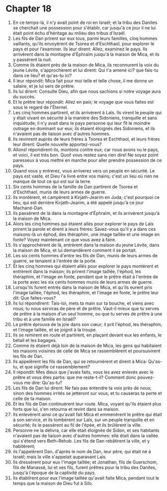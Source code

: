 # Chapter 18

1. En ce temps-là, il n'y avait point de roi en Israël; et la tribu des Danites se cherchait une possession pour s'établir, car jusqu'à ce jour il ne lui était point échu d'héritage au milieu des tribus d'Israël.
2. Les fils de Dan prirent sur eux tous, parmi leurs familles, cinq hommes vaillants, qu'ils envoyèrent de Tsorea et d'Eschthaol, pour explorer le pays et pour l'examiner. Ils leur dirent: Allez, examinez le pays. Ils arrivèrent dans la montagne d'Éphraïm jusqu'à la maison de Mica, et ils y passèrent la nuit.
3. Comme ils étaient près de la maison de Mica, ils reconnurent la voix du jeune Lévite, s'approchèrent et lui dirent: Qui t'a amené ici? que fais-tu dans ce lieu? et qu'as-tu ici?
4. Il leur répondit: Mica fait pour moi telle et telle chose, il me donne un salaire, et je lui sers de prêtre.
5. Ils lui dirent: Consulte Dieu, afin que nous sachions si notre voyage aura du succès.
6. Et le prêtre leur répondit: Allez en paix; le voyage que vous faites est sous le regard de l'Éternel.
7. Les cinq hommes partirent, et ils arrivèrent à Laïs. Ils virent le peuple qui y était vivant en sécurité à la manière des Sidoniens, tranquille et sans inquiétude; il n'y avait dans le pays personne qui leur fît le moindre outrage en dominant sur eux; ils étaient éloignés des Sidoniens, et ils n'avaient pas de liaison avec d'autres hommes.
8. Ils revinrent auprès de leurs frères à Tsorea et Eschthaol, et leurs frères leur dirent: Quelle nouvelle apportez-vous?
9. Allons! répondirent-ils, montons contre eux; car nous avons vu le pays, et voici, il est très bon. Quoi! vous restez sans rien dire! Ne soyez point paresseux à vous mettre en marche pour aller prendre possession de ce pays.
10. Quand vous y entrerez, vous arriverez vers un peuple en sécurité. Le pays est vaste, et Dieu l'a livré entre vos mains; c'est un lieu où rien ne manque de tout ce qui est sur la terre.
11. Six cents hommes de la famille de Dan partirent de Tsorea et d'Eschthaol, munis de leurs armes de guerre.
12. Ils montèrent, et campèrent à Kirjath-Jearim en Juda; c'est pourquoi ce lieu, qui est derrière Kirjath-Jearim, a été appelé jusqu'à ce jour Machané-Dan.
13. Ils passèrent de là dans la montagne d'Éphraïm, et ils arrivèrent jusqu'à la maison de Mica.
14. Alors les cinq hommes qui étaient allés pour explorer le pays de Laïs prirent la parole et dirent à leurs frères: Savez-vous qu'il y a dans ces maisons-là un éphod, des théraphim, une image taillée et une image en fonte? Voyez maintenant ce que vous avez à faire.
15. Ils s'approchèrent de là, entrèrent dans la maison du jeune Lévite, dans la maison de Mica, et lui demandèrent comment il se portait.
16. Les six cents hommes d'entre les fils de Dan, munis de leurs armes de guerre, se tenaient à l'entrée de la porte.
17. Et les cinq hommes qui étaient allés pour explorer le pays montèrent et entrèrent dans la maison; ils prirent l'image taillée, l'éphod, les théraphim, et l'image en fonte, pendant que le prêtre était à l'entrée de la porte avec les six cents hommes munis de leurs armes de guerre.
18. Lorsqu'ils furent entrés dans la maison de Mica, et qu'ils eurent pris l'image taillée, l'éphod, les théraphim, et l'image en fonte, le prêtre leur dit: Que faites-vous?
19. Ils lui répondirent: Tais-toi, mets ta main sur ta bouche, et viens avec nous; tu nous serviras de père et de prêtre. Vaut-il mieux que tu serves de prêtre à la maison d'un seul homme, ou que tu serves de prêtre à une tribu et à une famille en Israël?
20. Le prêtre éprouva de la joie dans son cœur; il prit l'éphod, les théraphim, et l'image taillée, et se joignit à la troupe.
21. Ils se remirent en route et partirent, en plaçant devant eux les enfants, le bétail et les bagages.
22. Comme ils étaient déjà loin de la maison de Mica, les gens qui habitaient les maisons voisines de celle de Mica se rassemblèrent et poursuivirent les fils de Dan.
23. Ils appelèrent les fils de Dan, qui se retournèrent et dirent à Mica: Qu'as-tu, et que signifie ce rassemblement?
24. Il répondit: Mes dieux que j'avais faits, vous les avez enlevés avec le prêtre et vous êtes partis: que me reste-t-il? Comment donc pouvez-vous me dire: Qu'as-tu?
25. Les fils de Dan lui dirent: Ne fais pas entendre ta voix près de nous; sinon des hommes irrités se jetteront sur vous, et tu causeras ta perte et celle de ta maison.
26. Et les fils de Dan continuèrent leur route. Mica, voyant qu'ils étaient plus forts que lui, s'en retourna et revint dans sa maison.
27. Ils enlevèrent ainsi ce qu'avait fait Mica et emmenèrent le prêtre qui était à son service, et ils tombèrent sur Laïs, sur un peuple tranquille et en sécurité; ils le passèrent au fil de l'épée, et ils brûlèrent la ville.
28. Personne ne la délivra, car elle était éloignée de Sidon, et ses habitants n'avaient pas de liaison avec d'autres hommes: elle était dans la vallée qui s'étend vers Beth-Rehob. Les fils de Dan rebâtirent la ville, et y habitèrent;
29. ils l'appelèrent Dan, d'après le nom de Dan, leur père, qui était né à Israël; mais la ville s'appelait auparavant Laïs.
30. Ils dressèrent pour eux l'image taillée; et Jonathan, fils de Guerschom, fils de Manassé, lui et ses fils, furent prêtres pour la tribu des Danites, jusqu'à l'époque de la captivité du pays.
31. Ils établirent pour eux l'image taillée qu'avait faite Mica, pendant tout le temps que la maison de Dieu fut à Silo.

